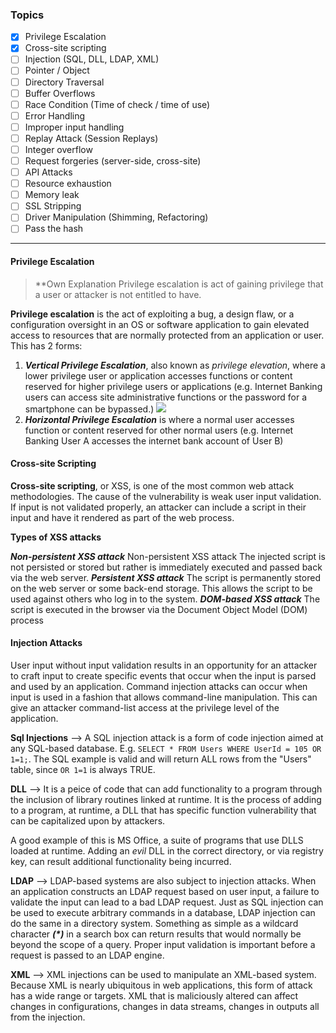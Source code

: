 ### Topics
+ [x] Privilege Escalation
+ [x] Cross-site scripting
+ [ ] Injection (SQL, DLL, LDAP, XML)
+ [ ] Pointer / Object
+ [ ] Directory Traversal
+ [ ] Buffer Overflows
+ [ ] Race Condition (Time of check / time of use)
+ [ ] Error Handling
+ [ ] Improper input handling
+ [ ] Replay Attack (Session Replays)
+ [ ] Integer overflow
+ [ ] Request forgeries (server-side, cross-site)
+ [ ] API Attacks
+ [ ] Resource exhaustion
+ [ ] Memory leak
+ [ ] SSL Stripping
+ [ ] Driver Manipulation (Shimming, Refactoring)
+ [ ] Pass the hash
---
#### Privilege Escalation

> **Own Explanation
> Privilege escalation is act of gaining privilege that a user or attacker is not entitled to have.

**Privilege escalation** is the act of exploiting a bug, a design flaw, or a configuration oversight in an OS or software application to gain elevated access to resources that are normally protected from an application or user.
This has 2 forms:
1. ***Vertical Privilege Escalation***,  also known as _privilege elevation_, where a lower privilege user or application accesses functions or content reserved for higher privilege users or applications (e.g. Internet Banking users can access site administrative functions or the password for a smartphone can be bypassed.)
![](https://upload.wikimedia.org/wikipedia/commons/thumb/2/2f/Priv_rings.svg/300px-Priv_rings.svg.png)
2. ***Horizontal Privilege Escalation*** is where a normal user accesses function or content reserved for other normal users (e.g. Internet Banking User A accesses the internet bank account of User B)

#### Cross-site Scripting 
**Cross-site scripting**, or XSS, is one of the most common web attack methodologies. The cause of the vulnerability is weak user input validation. If input is not validated properly, an attacker can include a script in their input and have it rendered as part of the web process.

**Types of XSS attacks**

***Non-persistent XSS attack*** Non-persistent XSS attack The injected script is not persisted or stored but rather is immediately executed and passed back via the web server. 
***Persistent XSS attack*** The script is permanently stored on the web server or some back-end storage. This allows the script to be used against others who log in to the system. 
***DOM-based XSS attack*** The script is executed in the browser via the Document Object Model (DOM) process

#### Injection Attacks
User input without input validation results in an opportunity for an attacker to craft input to create specific events that occur when the input is parsed and used by an application. Command injection attacks can occur when input is used in a fashion that allows command-line manipulation. This can give an attacker command-list access at the privilege level of the application.

**Sql Injections** -->  A SQL injection attack is a form of code injection aimed at any SQL-based database. E.g. `SELECT * FROM Users WHERE UserId = 105 OR 1=1;`. The SQL example is valid and will return ALL rows from the "Users" table, since `OR 1=1` is always TRUE.

**DLL** --> It is  a peice of code that can add functionality to a program through the inclusion of library routines linked at runtime. It is the process of adding to a program, at runtime, a DLL that has specific function vulnerability that can be capitalized upon by attackers.

A good example of this is MS Office, a suite of programs that use DLLS loaded at runtime. Adding an _evil_ DLL in the correct directory, or via registry key, can result additional functionality being incurred.

**LDAP** --> LDAP-based systems are also subject to injection attacks. When an application constructs an LDAP request based on user input, a failure to validate the input can lead to a bad LDAP request. Just as SQL injection can be used to execute arbitrary commands in a database, LDAP injection can do the same in a directory system. Something as simple as a wildcard character **_(*)_** in a search box can return results that would normally be beyond the scope of a query. Proper input validation is important before a request is passed to an LDAP engine.

**XML** --> XML injections can be used to manipulate an XML-based system. Because XML is nearly ubiquitous in web applications, this form of attack has a wide range or targets. XML that is maliciously altered can affect changes in configurations, changes in data streams, changes in outputs all from the injection.


